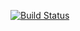 [![Build Status](https://travis-ci.org/libredrop/libredrop-android.svg?branch=master)](https://travis-ci.org/libredrop/libredrop-android)

